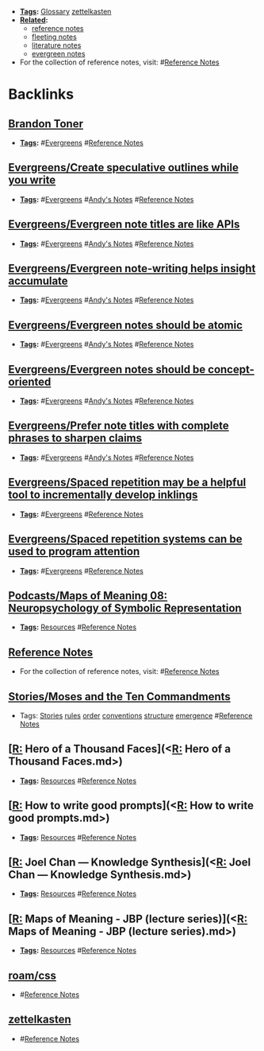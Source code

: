 - **[Tags](<Tags.md>):** [Glossary](<Glossary.md>) [zettelkasten](<zettelkasten.md>)
- **[Related](<Related.md>):**
    - [reference notes](<reference notes.md>)
    - [fleeting notes](<fleeting notes.md>)
    - [literature notes](<literature notes.md>)
    - [evergreen notes](<evergreen notes.md>)
- For the collection of reference notes, visit: #[Reference Notes](<Reference Notes.md>)

# Backlinks
## [Brandon Toner](<Brandon Toner.md>)
- **[Tags](<Tags.md>):** #[Evergreens](<Evergreens.md>) #[Reference Notes](<Reference Notes.md>)

## [Evergreens/Create speculative outlines while you write](<Evergreens/Create speculative outlines while you write.md>)
- **[Tags](<Tags.md>):** #[Evergreens](<Evergreens.md>) #[Andy's Notes](<Andy's Notes.md>) #[Reference Notes](<Reference Notes.md>)

## [Evergreens/Evergreen note titles are like APIs](<Evergreens/Evergreen note titles are like APIs.md>)
- **[Tags](<Tags.md>):** #[Evergreens](<Evergreens.md>) #[Andy's Notes](<Andy's Notes.md>) #[Reference Notes](<Reference Notes.md>)

## [Evergreens/Evergreen note-writing helps insight accumulate](<Evergreens/Evergreen note-writing helps insight accumulate.md>)
- **[Tags](<Tags.md>):** #[Evergreens](<Evergreens.md>) #[Andy's Notes](<Andy's Notes.md>) #[Reference Notes](<Reference Notes.md>)

## [Evergreens/Evergreen notes should be atomic](<Evergreens/Evergreen notes should be atomic.md>)
- **[Tags](<Tags.md>):** #[Evergreens](<Evergreens.md>) #[Andy's Notes](<Andy's Notes.md>) #[Reference Notes](<Reference Notes.md>)

## [Evergreens/Evergreen notes should be concept-oriented](<Evergreens/Evergreen notes should be concept-oriented.md>)
- **[Tags](<Tags.md>):** #[Evergreens](<Evergreens.md>) #[Andy's Notes](<Andy's Notes.md>) #[Reference Notes](<Reference Notes.md>)

## [Evergreens/Prefer note titles with complete phrases to sharpen claims](<Evergreens/Prefer note titles with complete phrases to sharpen claims.md>)
- **[Tags](<Tags.md>):** #[Evergreens](<Evergreens.md>) #[Andy's Notes](<Andy's Notes.md>) #[Reference Notes](<Reference Notes.md>)

## [Evergreens/Spaced repetition may be a helpful tool to incrementally develop inklings](<Evergreens/Spaced repetition may be a helpful tool to incrementally develop inklings.md>)
- **[Tags](<Tags.md>):** #[Evergreens](<Evergreens.md>) #[Reference Notes](<Reference Notes.md>)

## [Evergreens/Spaced repetition systems can be used to program attention](<Evergreens/Spaced repetition systems can be used to program attention.md>)
- **[Tags](<Tags.md>):** #[Evergreens](<Evergreens.md>) #[Reference Notes](<Reference Notes.md>)

## [Podcasts/Maps of Meaning 08: Neuropsychology of Symbolic Representation](<Podcasts/Maps of Meaning 08: Neuropsychology of Symbolic Representation.md>)
- **[Tags](<Tags.md>):** [Resources](<Resources.md>) #[Reference Notes](<Reference Notes.md>)

## [Reference Notes](<Reference Notes.md>)
- For the collection of reference notes, visit: #[Reference Notes](<Reference Notes.md>)

## [Stories/Moses and the Ten Commandments](<Stories/Moses and the Ten Commandments.md>)
- Tags: [Stories](<Stories.md>) [rules](<rules.md>) [order](<order.md>) [conventions](<conventions.md>) [structure](<structure.md>) [emergence](<emergence.md>) #[Reference Notes](<Reference Notes.md>)

## [[R:](<[R:.md>) Hero of a Thousand Faces](<[R:](<R:.md>) Hero of a Thousand Faces.md>)
- **[Tags](<Tags.md>):** [Resources](<Resources.md>) #[Reference Notes](<Reference Notes.md>)

## [[R:](<[R:.md>) How to write good prompts](<[R:](<R:.md>) How to write good prompts.md>)
- **[Tags](<Tags.md>):** [Resources](<Resources.md>) #[Reference Notes](<Reference Notes.md>)

## [[R:](<[R:.md>) Joel Chan — Knowledge Synthesis](<[R:](<R:.md>) Joel Chan — Knowledge Synthesis.md>)
- **[Tags](<Tags.md>):** [Resources](<Resources.md>) #[Reference Notes](<Reference Notes.md>)

## [[R:](<[R:.md>) Maps of Meaning - JBP (lecture series)](<[R:](<R:.md>) Maps of Meaning - JBP (lecture series).md>)
- **[Tags](<Tags.md>):** [Resources](<Resources.md>) #[Reference Notes](<Reference Notes.md>)

## [roam/css](<roam/css.md>)
- #[Reference Notes](<Reference Notes.md>)

## [zettelkasten](<zettelkasten.md>)
- #[Reference Notes](<Reference Notes.md>)


